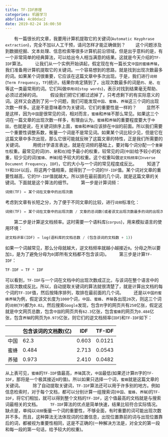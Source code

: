 ```yaml
---
title: TF-IDF原理
categories: 机器学习
abbrlink: 4c80dac2
date: 2019-02-24 16:00:50
---
```

&emsp;&emsp;有一篇很长的文章，我要用计算机提取它的关键词(`Automatic Keyphrase extraction`)，完全不加以人工干预，请问怎样才能正确做到？
&emsp;&emsp;这个问题涉及到数据挖掘、文本处理、信息检索等很多计算机前沿领域，但是出乎意料的是，有一个非常简单的经典算法，可以给出令人相当满意的结果。这就是今天介绍的`TF-IDF`算法。
&emsp;&emsp;让我们从一个实例开始讲起，假定现在有一篇长文`中国的蜜蜂养殖`，我们准备用计算机提取它的关键词。一个容易想到的思路，就是找到出现次数最多的词。如果某个词很重要，它应该在这篇文章中多次出现。于是，我们进行`词频`(`Term Frequency`，`TF`)统计。结果你肯定猜到了，出现次数最多的词是`的`、`是`、`在`等这一类最常用的词。它们叫做`停用词`(`stop words`)，表示对找到结果毫无帮助、必须过滤掉的词。
&emsp;&emsp;假设我们把它们都过滤掉了，只考虑剩下的有实际意义的词。这样又会遇到了另一个问题，我们可能发现`中国`、`蜜蜂`、`养殖`这三个词的出现次数一样多。这是不是意味着作为关键词，它们的重要性是一样的？
&emsp;&emsp;显然不是这样，因为`中国`是很常见的词，相对而言，`蜜蜂`和`养殖`不那么常见。如果这三个词在一篇文章的出现次数一样多，有理由认为，`蜜蜂`和`养殖`的重要程度要大于`中国`，也就是说，在关键词排序上面，`蜜蜂`和`养殖`应该排在`中国`的前面。所以我们需要一个重要性调整系数，衡量一个词是不是常见词。如果某个词比较少见，但是它在这篇文章中多次出现，那么它很可能就反映了这篇文章的特性，正是我们所需要的关键词。
&emsp;&emsp;用统计学语言表达，就是在词频的基础上，要对每个词分配一个`重要性`权重。最常见的词(`的`、`是`和`在`)给予最小的权重，较常见的词(`中国`)给予较小的权重，较少见的词(`蜜蜂`、`养殖`)给予较大的权重。这个权重叫做`逆文档频率`(`Inverse Document Frequency`，`IDF`)，它的大小与一个词的常见程度成反比。
&emsp;&emsp;知道了`TF`和`IDF`以后，将这两个值相乘，就得到了一个词的`TF-IDF`值。某个词对文章的重要性越高，它的`TF-IDF`值就越大。所以排在最前面的几个词，就是这篇文章的关键词。下面就是这个算法的细节。
&emsp;&emsp;第一步是计算词频：

``` python
词频(TF) = 某个词在文章中的出现次数
```

考虑到文章有长短之分，为了便于不同文章的比较，进行`词频`标准化：

``` python
词频(TF) = 某个词在文章中的出现次数 / 文章的总词数(或者该文出现次数最多的词的出现次数)
```

&emsp;&emsp;第二步是计算逆文档频率。这时需要一个语料库(`corpus`)，用来模拟语言的使用环境：

``` python
逆文档评率(IDF) = log(语料库的文档总数 / (包含该词的文档数 + 1))
```

如果一个词越常见，那么分母就越大，逆文档频率就越小越接近`0`。分母之所以要加`1`，是为了避免分母为`0`(即所有文档都不包含该词)。
&emsp;&emsp;第三步是计算`TF-IDF`：

``` python
TF-IDF = TF * IDF
```

可以看到，`TF-IDF`与一个词在文档中的出现次数成正比，与该词在整个语言中的出现次数成反比。所以，自动提取关键词的算法就很清楚了，就是计算出文档的每个词的`TF-IDF`值，然后按降序排列，取排在最前面的几个词。
&emsp;&emsp;还是以`中国的蜜蜂养殖`为例，假定该文长度为`1000`个词，`中国`、`蜜蜂`、`养殖`各出现`20`次，则这三个词的`词频`(`TF`)都为`0.02`。然后搜索`Google`发现，包含`的`字的网页共有`250`亿张，假定这就是中文网页总数，包含`中国`的网页共有`62.3`亿张，包含`蜜蜂`的网页为`0.484`亿张，包含`养殖`的网页为`0.973`亿张，则它们的逆文档频率(`IDF`)和`TF-IDF`如下：

|      | 包含该词的文档数(亿) | IDF   | TF-IDF |
|------|--------------------|-------|---------|
| 中国 | 62.3                | 0.603 | 0.0121 |
| 蜜蜂 | 0.484               | 2.713 | 0.0543 |
| 养殖 | 0.973               | 2.410 | 0.0482 |

从上表可见，`蜜蜂`的`TF-IDF`值最高，`养殖`其次，`中国`最低(如果还计算`的`字的`TF-IDF`，那将是一个极其接近`0`的值)。所以如果只选择一个词，`蜜蜂`就是这篇文章的关键词。
&emsp;&emsp;除了自动提取关键词，`TF-IDF`算法还可以用于许多别的地方。例如信息检索时，对于每个文档，都可以分别计算一组搜索词(`中国`、`蜜蜂`、`养殖`)的`TF-IDF`，将它们相加，就可以得到整个文档的`TF-IDF`，这个值最高的文档就是与搜索词最相关的文档。
&emsp;&emsp;`TF-IDF`算法的优点是简单快速，结果比较符合实际情况。缺点是，单纯以`词频`衡量一个词的重要性，不够全面，有时重要的词可能出现次数并不多。而且，这种算法无法体现词的位置信息，出现位置靠前的词与出现位置靠后的词，都被视为重要性相同，这是不正确的(一种解决方法是，对全文的第一段和每一段的第一句话，给予较大的权重)。